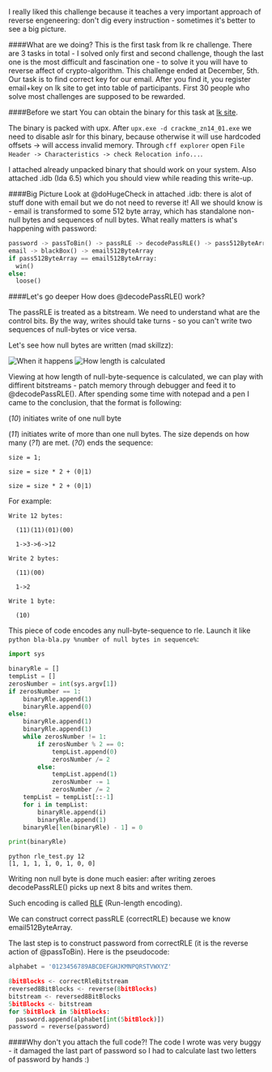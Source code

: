 I really liked this challenge because it teaches a very important approach of reverse engeneering: don't dig every instruction - sometimes it's better to see a big picture.

####What are we doing?
This is the first task from lk re challenge. There are 3 tasks in total - I solved only first and second challenge, though the last one is the most difficult and fascination one - to solve it you will have to reverse affect of crypto-algorithm. This challenge ended at December, 5th. Our task is to find correct key for our email. After you find it, you register email+key on lk site to get into table of participants. First 30 people who solve most challenges are supposed to be rewarded.

####Before we start
You can obtain the binary for this task at [lk site](http://www.kaspersky.ru/crackme/zero_nights).

The binary is packed with upx. After ``upx.exe -d crackme_zn14_01.exe`` we need to disable aslr for this binary, because otherwise it will use hardcoded offsets -> will access invalid memory. Through ``cff explorer`` open ``File Header -> Characteristics -> check Relocation info...``.

I attached already unpacked binary that should work on your system. Also attached .idb (Ida 6.5) which you should view while reading this write-up.

####Big Picture
Look at @doHugeCheck in attached .idb: there is alot of stuff done with email but we do not need to reverse it! All we should know is - email is transformed to some 512 byte array, which has standalone non-null bytes and sequences of null bytes. What really matters is what's happening with password: 

```python
password -> passToBin() -> passRLE -> decodePassRLE() -> pass512ByteArray
email -> blackBox() -> email512ByteArray
if pass512ByteArray == email512ByteArray:
  win()
else:
  loose()
```

####Let's go deeper
How does @decodePassRLE() work? 

The passRLE is treated as a bitstream. We need to understand what are the control bits. By the way, writes should take turns - so you can't write two sequences of null-bytes or vice versa.

Let's see how null bytes are written (mad skillzz):

![When it happens](http://habrastorage.org/files/7dc/bcc/7bc/7dcbcc7bcda64e5085e5b1130cd0ad2e.png)
![How length is calculated](http://habrastorage.org/files/aa0/5fe/298/aa05fe2984e74bed9cf870e0b86e5851.png)

Viewing at how length of null-byte-sequence is calculated, we can play with diffirent bitstreams - patch memory through debugger and feed it to @decodePassRLE(). After spending some time with notepad and a pen I came to the conclusion, that the format is following:

(_10_) initiates write of one null byte

(_11_) initiates write of more than one null bytes. The size depends on how many (_?1_) are met. (_?0_) ends the sequence:
```
size = 1;

size = size * 2 + (0|1)

size = size * 2 + (0|1)
```

For example:
```
Write 12 bytes:

  (11)(11)(01)(00)

  1->3->6->12

Write 2 bytes:

  (11)(00)

  1->2

Write 1 byte:

  (10)
```
This piece of code encodes any null-byte-sequence to rle. Launch it like ``python bla-bla.py %number of null bytes in sequence%``:
```python
import sys

binaryRle = []
tempList = []
zerosNumber = int(sys.argv[1])
if zerosNumber == 1:
    binaryRle.append(1)
    binaryRle.append(0)
else:
    binaryRle.append(1)
    binaryRle.append(1)
    while zerosNumber != 1:
        if zerosNumber % 2 == 0:
            tempList.append(0)
            zerosNumber /= 2
        else:
            tempList.append(1)
            zerosNumber -= 1
            zerosNumber /= 2
    tempList = tempList[::-1]
    for i in tempList:
        binaryRle.append(i)
        binaryRle.append(1)
    binaryRle[len(binaryRle) - 1] = 0

print(binaryRle)
```
```
python rle_test.py 12
[1, 1, 1, 1, 0, 1, 0, 0]
```
Writing non null byte is done much easier: after writing zeroes decodePassRLE() picks up next 8 bits and writes them. 

Such encoding is called [RLE](http://en.wikipedia.org/wiki/Run-length_encoding) (Run-length encoding).

We can construct correct passRLE (correctRLE) because we know email512ByteArray.

The last step is to construct password from correctRLE (it is the reverse action of @passToBin). Here is the pseudocode:

```python
alphabet = '0123456789ABCDEFGHJKMNPQRSTVWXYZ'

8bitBlocks <- correctRleBitstream
reversed8BitBlocks <- reverse(8bitBlocks)
bitstream <- reversed8BitBlocks
5bitBlocks <- bitstream
for 5bitBlock in 5bitBlocks:
  password.append(alphabet[int(5bitBlock)])
password = reverse(password)
```

####Why don't you attach the full code?!
The code I wrote was very buggy - it damaged the last part of password so I had to calculate last two letters of password by hands :)
